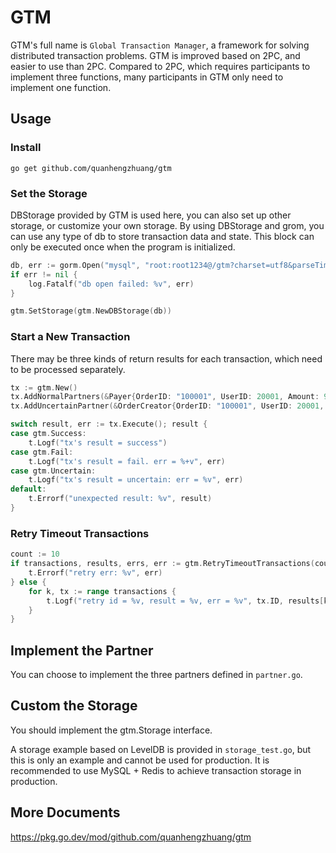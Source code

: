 # GTM
GTM's full name is `Global Transaction Manager`, a framework for solving distributed transaction problems. GTM is improved based on 2PC, and easier to use than 2PC. Compared to 2PC, which requires participants to implement three functions, many participants in GTM only need to implement one function.

## Usage
### Install
```
go get github.com/quanhengzhuang/gtm
```

### Set the Storage
DBStorage provided by GTM is used here, you can also set up other storage, or customize your own storage. By using DBStorage and grom, you can use any type of db to store transaction data and state. This block can only be executed once when the program is initialized.

```go
db, err := gorm.Open("mysql", "root:root1234@/gtm?charset=utf8&parseTime=True&loc=Local")
if err != nil {
	log.Fatalf("db open failed: %v", err)
}

gtm.SetStorage(gtm.NewDBStorage(db))
```

### Start a New Transaction
There may be three kinds of return results for each transaction, which need to be processed separately.

```go
tx := gtm.New()
tx.AddNormalPartners(&Payer{OrderID: "100001", UserID: 20001, Amount: 99})
tx.AddUncertainPartner(&OrderCreator{OrderID: "100001", UserID: 20001, ProductID: 31, Amount: 99})

switch result, err := tx.Execute(); result {
case gtm.Success:
	t.Logf("tx's result = success")
case gtm.Fail:
	t.Logf("tx's result = fail. err = %+v", err)
case gtm.Uncertain:
	t.Logf("tx's result = uncertain: err = %v", err)
default:
	t.Errorf("unexpected result: %v", result)
}
```

### Retry Timeout Transactions
```go
count := 10
if transactions, results, errs, err := gtm.RetryTimeoutTransactions(count); err != nil {
	t.Errorf("retry err: %v", err)
} else {
	for k, tx := range transactions {
		t.Logf("retry id = %v, result = %v, err = %v", tx.ID, results[k], errs[k])
	}
}
```

## Implement the Partner
You can choose to implement the three partners defined in `partner.go`.

## Custom the Storage
You should implement the gtm.Storage interface.

A storage example based on LevelDB is provided in `storage_test.go`, but this is only an example and cannot be used for production. It is recommended to use MySQL + Redis to achieve transaction storage in production.

## More Documents
https://pkg.go.dev/mod/github.com/quanhengzhuang/gtm

